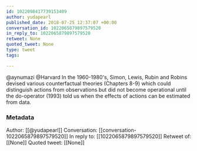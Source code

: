 ```yaml
---
id: 1022098417739153409
author: yudapearl
published_date: 2018-07-25 12:37:07 +00:00
conversation_id: 1022065879897579520
in_reply_to: 1022065879897579520
retweet: None
quoted_tweet: None
type: tweet
tags:

---
```


@aynumazi @Harvard In the 1960-1980's, Simon, Lewis, Rubin and Robins devised various counterfactual theories (Chapters 8-9) which could distinguish actions from observations but did not become operational until the do-operator (1993) told us when the effects of actions can be estimated from data.

### Metadata

Author: [[@yudapearl]]
Conversation: [[conversation-1022065879897579520]]
In reply to: [[1022065879897579520]]
Retweet of: [[None]]
Quoted tweet: [[None]]
